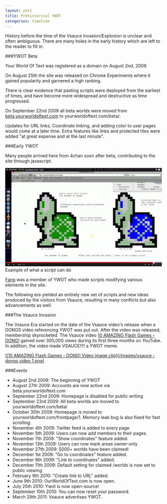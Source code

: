 ```yaml
---
layout: post
title: Prehistorical YWOT
categories: timeline
---
```


History before the time of the Vsauce Invasion/Explosion is unclear and often ambiguous. There are many holes in the early history which are left to the reader to fill in.

###YWOT Beta

Your World Of Text was registered as a domain on August 2nd, 2009.

On August 25th the site was released on Chrome Experiments where it gained popularity and garnered a high ranking.

There is clear evidence that pasting scripts were deployed from the earliest of times, and have become more widespread and destructive as time progressed.

On September 22nd 2009 all beta worlds were moved from [beta.yourworldoftext.com](http://beta.yourworldoftext.com) to yourworldoftext.com/beta/.

Updates for URL links, Coordinate linking, and adding color to user pages would come at a later time. Extra features like links and protected tiles were added "at great expense and at the last minute".

###Early YWOT

Many people arrived here from 4chan soon after beta, contributing to the site through javascript.

[![Example of what a script can do! Coordinate and URL links are used for coloring.](/images/what_a_script_can_do.png)](http://www.youtube.com/watch?v=T0b7rU554S8)  
Example of what a script can do

[Fang](http://www.yourworldoftext.com/~mcdowell/fang) was a member of YWOT who made scripts modifying various elements in the site.

The following era yielded an entirely new set of scripts and new ideas produced by the visitors from Vsauce, resulting in many conflicts but also advancements as well.

###The Vsauce Invasion

The Vsauce Era started on the date of the Vsauce video's release when a DONGS video referencing YWOT was put out. After the video was released, membership skyrocketed. The Vsauce video [10 AMAZING Flash Games - DONG!](http://www.youtube.com/watch?v=isEwaLUiLP4) gained over 300,000 views during its first three months on YouTube. In addition, the video made VSAUCE!!!! a YWOT meme.

[![10 AMAZING Flash Games - DONG! Video image clip](/images/vsauce - dongs video 1.png)](http://www.youtube.com/watch?v=isEwaLUiLP4)

###Events

- August 2nd 2009: The beginning of YWOT
- August 27th 2009: Accounts are now active via beta.yourworldoftext.com
- September 22nd 2009: Homepage is disabled for public writing
- September 23rd 2009: All beta worlds are moved to yourworldoftext.com/beta/
- October 30th 2009: Homepage is moved to yourworldoftext.com/frontpage/1.
Memory leak bug is also fixed for fast scrolling.
- November 4th 2009: Twitter feed is added to every page
- November 5th 2009: Users can now add members to their pages.
- November 7th 2009: "Show coordinates" feature added.
- November 13th 2009: Users can now mark areas owner-only
- November 27th 2009: 5000+ worlds have been claimed!
- December 1st 2009: "Go to coordinates" feature added.
- December 8th 2009: "Link to coordinates" added.
- December 11th 2009: Default setting for claimed /worlds is now set to public viewing
- February 9th 2010: "Create link to URL" added.
- June 9th 2010: OurWorldOfText.com is now open.
- July 25th 2010: Ywot is now open-source!
- September 10th 2010: You can now reset your password.
- March 29th 2011: Vsauce advertises YWOT.
